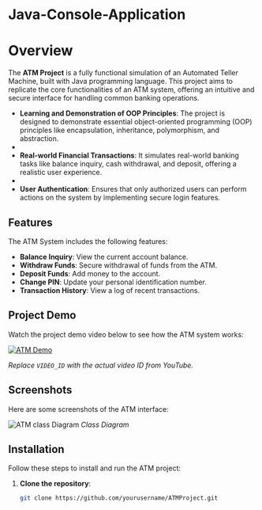 # Java-Console-Application
# Overview

The **ATM Project** is a fully functional simulation of an Automated Teller Machine, built with Java programming language. This project aims to replicate the core functionalities of an ATM system, offering an intuitive and secure interface for handling common banking operations.

- **Learning and Demonstration of OOP Principles**:  The project is designed to demonstrate essential object-oriented programming (OOP) principles like encapsulation, inheritance, polymorphism, and abstraction.
- 
- **Real-world Financial Transactions**: It simulates real-world banking tasks like balance inquiry, cash withdrawal, and deposit, offering a realistic user experience.
- 
- **User Authentication**: Ensures that only authorized users can perform actions on the system by implementing secure login features.
## Features
The ATM System includes the following features:
- **Balance Inquiry**: View the current account balance.
- **Withdraw Funds**: Secure withdrawal of funds from the ATM.
- **Deposit Funds**: Add money to the account.
- **Change PIN**: Update your personal identification number.
- **Transaction History**: View a log of recent transactions.

## Project Demo
Watch the project demo video below to see how the ATM system works:

[![ATM Demo](https://img.youtube.com/vi/VIDEO_ID/0.jpg)](https://www.youtube.com/watch?v=VIDEO_ID)

*Replace `VIDEO_ID` with the actual video ID from YouTube.*

## Screenshots

Here are some screenshots of the ATM interface:

![ATM class Diagram](https://github.com/KaviyaShree-V/Java-Console-Application/edit/main/ATM%20Console/ATMEXx.png)
*Class Diagram*

## Installation

Follow these steps to install and run the ATM project:

1. **Clone the repository**:
   ```bash
   git clone https://github.com/yourusername/ATMProject.git
